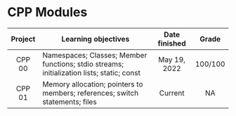 # CPP Modules

|Project|Learning objectives|Date finished|Grade|
| :---: | --- | :---: | :---: |
| CPP 00 | Namespaces;  Classes;  Member functions;  stdio streams;  initialization lists;  static;  const| May 19, 2022 | 100/100 |
| CPP 01 | Memory allocation;  pointers to members;  references;  switch statements;  files| Current | NA |
